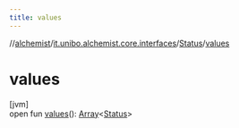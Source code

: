 ```yaml
---
title: values
---
```

//[alchemist](../../../index.html)/[it.unibo.alchemist.core.interfaces](../index.html)/[Status](index.html)/[values](values.html)



# values



[jvm]\
open fun [values](values.html)(): [Array](https://kotlinlang.org/api/latest/jvm/stdlib/kotlin/-array/index.html)<[Status](index.html)>





